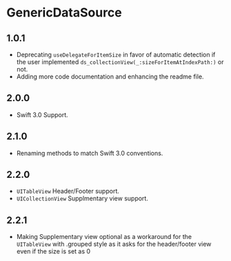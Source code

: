 # GenericDataSource

## 1.0.1

* Deprecating `useDelegateForItemSize` in favor of automatic detection if the user implemented `ds_collectionView(_:sizeForItemAtIndexPath:)` or not.
* Adding more code documentation and enhancing the readme file.

## 2.0.0

* Swift 3.0 Support.

## 2.1.0

* Renaming methods to match Swift 3.0 conventions.

## 2.2.0

* `UITableView` Header/Footer support.
* `UICollectionView` Supplmentary view support.

## 2.2.1

* Making Supplementary view optional as a workaround for the `UITableView` with .grouped style as it asks for the header/footer view even if the size is set as 0
